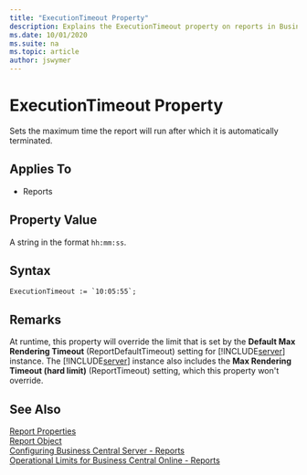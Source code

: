 ```yaml
---
title: "ExecutionTimeout Property"
description: Explains the ExecutionTimeout property on reports in Business Central
ms.date: 10/01/2020
ms.suite: na
ms.topic: article
author: jswymer
---
```


# ExecutionTimeout Property

Sets the maximum time the report will run after which it is automatically terminated. 
  
## Applies To  

- Reports

## Property Value

A string in the format `hh:mm:ss`.

## Syntax

```AL
ExecutionTimeout := `10:05:55`;
```

## Remarks

At runtime, this property will override the limit that is set by the **Default Max Rendering Timeout** (ReportDefaultTimeout) setting for [!INCLUDE[server](../includes/server.md)] instance. The [!INCLUDE[server](../includes/server.md)] instance also includes the **Max Rendering Timeout (hard limit)** (ReportTimeout) setting, which this property won't override.

## See Also  

[Report Properties](devenv-report-properties.md)  
[Report Object](../devenv-report-object.md)  
[Configuring Business Central Server - Reports](../../administration/configure-server-instance.md#Reports)  
[Operational Limits for Business Central Online - Reports](../../administration/operational-limits-online.md#Reports)  